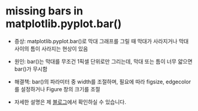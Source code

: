 # missing bars in matplotlib.pyplot.bar()

* 증상: matplotlib.pyplot.bar()로 막대 그래프를 그릴 때 막대가 사라지거나 막대 사이의 틈이 사라지는 현상이 있음 

* 원인: bar()는 막대를 무조건 1픽셀 단위로만 그리는데, 막대 또는 틈이 너무 얇으면 bar()가 무시함

* 해결책: bar()의 파라미터 중 width를 조절하며, 필요에 따라 figsize, edgecolor를 설정하거나 Figure 창의 크기를 조절

* 자세한 설명은 제 [블로그](https://lazymatlab.tistory.com/144)에서 확인하실 수 있습니다.
